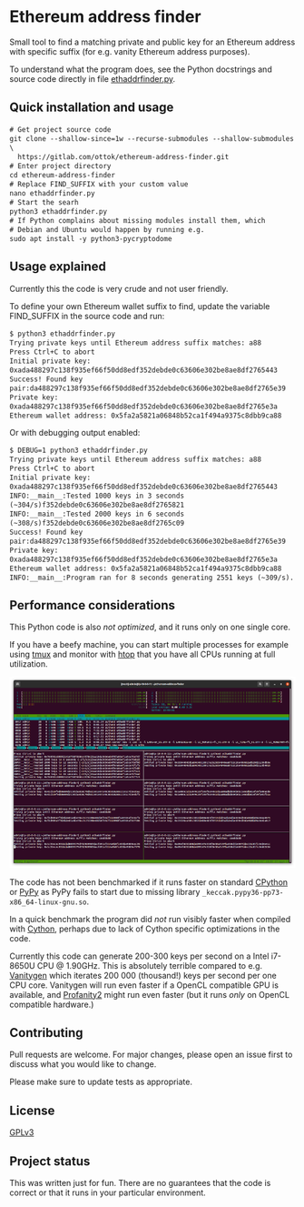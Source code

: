 # Ethereum address finder

Small tool to find a matching private and public key for an Ethereum address
with specific suffix (for e.g. vanity Ethereum address purposes).

To understand what the program does, see the Python docstrings and source code
directly in file [ethaddrfinder.py](ethaddrfinder.py).

## Quick installation and usage

```
# Get project source code
git clone --shallow-since=1w --recurse-submodules --shallow-submodules \
  https://gitlab.com/ottok/ethereum-address-finder.git
# Enter project directory
cd ethereum-address-finder
# Replace FIND_SUFFIX with your custom value
nano ethaddrfinder.py
# Start the searh
python3 ethaddrfinder.py
# If Python complains about missing modules install them, which
# Debian and Ubuntu would happen by running e.g.
sudo apt install -y python3-pycryptodome
```

## Usage explained

Currently this the code is very crude and not user friendly.

To define your own Ethereum wallet suffix to find, update the variable
FIND_SUFFIX in the source code and run:

```
$ python3 ethaddrfinder.py
Trying private keys until Ethereum address suffix matches: a88
Press Ctrl+C to abort
Initial private key: 0xada488297c138f935ef66f50dd8edf352debde0c63606e302be8ae8df2765443
Success! Found key pair:da488297c138f935ef66f50dd8edf352debde0c63606e302be8ae8df2765e39
Private key: 0xada488297c138f935ef66f50dd8edf352debde0c63606e302be8ae8df2765e3a
Ethereum wallet address: 0x5fa2a5821a06848b52ca1f494a9375c8dbb9ca88
```

Or with debugging output enabled:
```
$ DEBUG=1 python3 ethaddrfinder.py
Trying private keys until Ethereum address suffix matches: a88
Press Ctrl+C to abort
Initial private key: 0xada488297c138f935ef66f50dd8edf352debde0c63606e302be8ae8df2765443
INFO:__main__:Tested 1000 keys in 3 seconds (~304/s)f352debde0c63606e302be8ae8df2765821
INFO:__main__:Tested 2000 keys in 6 seconds (~308/s)f352debde0c63606e302be8ae8df2765c09
Success! Found key pair:da488297c138f935ef66f50dd8edf352debde0c63606e302be8ae8df2765e39
Private key: 0xada488297c138f935ef66f50dd8edf352debde0c63606e302be8ae8df2765e3a
Ethereum wallet address: 0x5fa2a5821a06848b52ca1f494a9375c8dbb9ca88
INFO:__main__:Program ran for 8 seconds generating 2551 keys (~309/s).
```

## Performance considerations

This Python code is also *not optimized*, and it runs only on one single core.

If you have a beefy machine, you can start multiple processes for example using
[tmux](https://tmuxcheatsheet.com/) and monitor with [htop](https://htop.dev/)
that you have all CPUs running at full utilization.

![Running 8 parallel instances in tmux panes](screenshot-with-tmux.png)

The code has not been benchmarked if it runs faster on standard
[CPython](https://en.wikipedia.org/wiki/CPython) or
[PyPy](https://en.wikipedia.org/wiki/PyPy) as PyPy fails to start due to missing
library `_keccak.pypy36-pp73-x86_64-linux-gnu.so`.

In a quick benchmark the program did *not* run visibly faster when compiled with
[Cython](https://cython.org/), perhaps due to lack of Cython specific
optimizations in the code.

Currently this code can generate 200-300 keys per second on a  Intel i7-8650U
CPU @ 1.90GHz. This is absolutely terrible compared to e.g.
[Vanitygen](https://github.com/10gic/vanitygen-plusplus) which iterates 200 000
(thousand!) keys per second per one CPU core. Vanitygen will run even faster if
a OpenCL compatible GPU is available, and
[Profanity2](https://github.com/1inch/profanity2) might run even faster (but it
runs *only* on OpenCL compatible hardware.)


## Contributing

Pull requests are welcome. For major changes, please open an issue first
to discuss what you would like to change.

Please make sure to update tests as appropriate.

## License

[GPLv3](https://choosealicense.com/licenses/gpl-3.0/)

## Project status

This was written just for fun. There are no guarantees that the code is correct
or that it runs in your particular environment.
